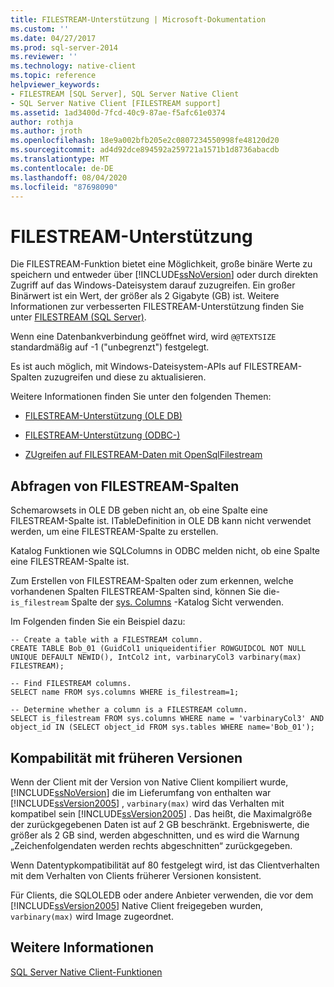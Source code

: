 ```yaml
---
title: FILESTREAM-Unterstützung | Microsoft-Dokumentation
ms.custom: ''
ms.date: 04/27/2017
ms.prod: sql-server-2014
ms.reviewer: ''
ms.technology: native-client
ms.topic: reference
helpviewer_keywords:
- FILESTREAM [SQL Server], SQL Server Native Client
- SQL Server Native Client [FILESTREAM support]
ms.assetid: 1ad3400d-7fcd-40c9-87ae-f5afc61e0374
author: rothja
ms.author: jroth
ms.openlocfilehash: 18e9a002bfb205e2c0807234550998fe48120d20
ms.sourcegitcommit: ad4d92dce894592a259721a1571b1d8736abacdb
ms.translationtype: MT
ms.contentlocale: de-DE
ms.lasthandoff: 08/04/2020
ms.locfileid: "87698090"
---
```

# <a name="filestream-support"></a>FILESTREAM-Unterstützung
  Die FILESTREAM-Funktion bietet eine Möglichkeit, große binäre Werte zu speichern und entweder über [!INCLUDE[ssNoVersion](../../../includes/ssnoversion-md.md)] oder durch direkten Zugriff auf das Windows-Dateisystem darauf zuzugreifen. Ein großer Binärwert ist ein Wert, der größer als 2 Gigabyte (GB) ist. Weitere Informationen zur verbesserten FILESTREAM-Unterstützung finden Sie unter [FILESTREAM &#40;SQL Server&#41;](../../blob/filestream-sql-server.md).  
  
 Wenn eine Datenbankverbindung geöffnet wird, wird `@@TEXTSIZE` standardmäßig auf -1 ("unbegrenzt") festgelegt.  
  
 Es ist auch möglich, mit Windows-Dateisystem-APIs auf FILESTREAM-Spalten zuzugreifen und diese zu aktualisieren.  
  
 Weitere Informationen finden Sie unter den folgenden Themen:  
  
-   [FILESTREAM-Unterstützung &#40;OLE DB&#41;](../ole-db/filestream-support-ole-db.md)  
  
-   [FILESTREAM-Unterstützung &#40;ODBC-&#41;](../odbc/filestream-support-odbc.md)  
  
-   [ZUgreifen auf FILESTREAM-Daten mit OpenSqlFilestream](../../blob/access-filestream-data-with-opensqlfilestream.md)  
  
## <a name="querying-for-filestream-columns"></a>Abfragen von FILESTREAM-Spalten  
 Schemarowsets in OLE DB geben nicht an, ob eine Spalte eine FILESTREAM-Spalte ist. ITableDefinition in OLE DB kann nicht verwendet werden, um eine FILESTREAM-Spalte zu erstellen.  
  
 Katalog Funktionen wie SQLColumns in ODBC melden nicht, ob eine Spalte eine FILESTREAM-Spalte ist.  
  
 Zum Erstellen von FILESTREAM-Spalten oder zum erkennen, welche vorhandenen Spalten FILESTREAM-Spalten sind, können Sie die- `is_filestream` Spalte der [sys. Columns](/sql/relational-databases/system-catalog-views/sys-columns-transact-sql) -Katalog Sicht verwenden.  
  
 Im Folgenden finden Sie ein Beispiel dazu:  
  
```  
-- Create a table with a FILESTREAM column.  
CREATE TABLE Bob_01 (GuidCol1 uniqueidentifier ROWGUIDCOL NOT NULL UNIQUE DEFAULT NEWID(), IntCol2 int, varbinaryCol3 varbinary(max) FILESTREAM);  
  
-- Find FILESTREAM columns.  
SELECT name FROM sys.columns WHERE is_filestream=1;  
  
-- Determine whether a column is a FILESTREAM column.  
SELECT is_filestream FROM sys.columns WHERE name = 'varbinaryCol3' AND object_id IN (SELECT object_id FROM sys.tables WHERE name='Bob_01');  
```  
  
## <a name="down-level-compatibility"></a>Kompabilität mit früheren Versionen  
 Wenn der Client mit der Version von Native Client kompiliert wurde, [!INCLUDE[ssNoVersion](../../../includes/ssnoversion-md.md)] die im Lieferumfang von enthalten war [!INCLUDE[ssVersion2005](../../../includes/sscurrent-md.md)] , `varbinary(max)` wird das Verhalten mit kompatibel sein [!INCLUDE[ssVersion2005](../../../includes/ssversion2005-md.md)] . Das heißt, die Maximalgröße der zurückgegebenen Daten ist auf 2 GB beschränkt. Ergebniswerte, die größer als 2 GB sind, werden abgeschnitten, und es wird die Warnung „Zeichenfolgendaten werden rechts abgeschnitten“ zurückgegeben.  
  
 Wenn Datentypkompatibilität auf 80 festgelegt wird, ist das Clientverhalten mit dem Verhalten von Clients früherer Versionen konsistent.  
  
 Für Clients, die SQLOLEDB oder andere Anbieter verwenden, die vor dem [!INCLUDE[ssVersion2005](../../../includes/ssnoversion-md.md)] Native Client freigegeben wurden, `varbinary(max)` wird Image zugeordnet.  
  
## <a name="see-also"></a>Weitere Informationen  
 [SQL Server Native Client-Funktionen](sql-server-native-client-features.md)  
  
  
